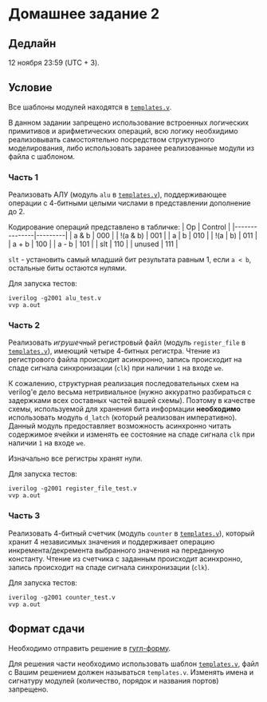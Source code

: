 # Домашнее задание 2

## Дедлайн

12 ноября 23:59 (UTC + 3).

## Условие

Все шаблоны модулей находятся в [`templates.v`](./templates.v).

В данном задании запрещено использование встроенных логических примитивов и арифметических операций,
всю логику необхидимо реализовывать самостоятельно посредством структурного моделирования,
либо использовать заранее реализованные модули из файла с шаблоном.

### Часть 1

Реализовать АЛУ (модуль `alu` в [`templates.v`](./templates.v)),
поддерживающее операции с 4-битными целыми числами в представлении дополнение до 2.

Кодирование операций представлено в табличке:
| Op            | Control |
|---------------|---------|
| a & b         | 000     |
| !(a & b)      | 001     |
| a &#124; b    | 010     |
| !(a &#124; b) | 011     |
| a + b         | 100     |
| a - b         | 101     |
| slt           | 110     |
| unused        | 111     |

`slt` - установить самый младший бит результата равным 1, если `a < b`, остальные биты остаются нулями.

Для запуска тестов:
```
iverilog -g2001 alu_test.v
vvp a.out
```

### Часть 2

Реализовать _игрушечный_ регистровый файл (модуль `register_file` в [`templates.v`](./templates.v)),
имеющий четыре 4-битных регистра. Чтение из регистрового файла происходит асинхронно,
запись происходит на спаде сигнала синхронизации (`clk`) при наличии `1` на входе `we`.

К сожалению, структурная реализация последовательных схем на verilog'е дело весьма нетривиальное
(нужно аккуратно разбираться с задержками всех составных частей вашей схемы). Поэтому
в качестве схемы, используемой для хранения бита информации __необходимо__ использовать модуль
`d_latch` (который реализован императивно). Данный модуль предоставляет возможность асинхронно
читать содержимое ячейки и изменять ее состояние на спаде сигнала `clk` при наличии `1` на входе
`we`.

Изначально все регистры хранят нули.

Для запуска тестов:
```
iverilog -g2001 register_file_test.v
vvp a.out
```

### Часть 3

Реализовать 4-битный счетчик (модуль `counter` в [`templates.v`](./templates.v)), который хранит 4 независимых значения и
поддерживает операцию инкремента/декремента выбранного значения на переданную константу.
Чтение из счетчика с заданным происходит асинхронно, запись происходит на спаде сигнала синхронизации (`clk`).

Для запуска тестов:
```
iverilog -g2001 counter_test.v
vvp a.out
```

## Формат сдачи

Необходимо отправить решение в [гугл-форму](https://docs.google.com/forms/d/e/1FAIpQLSezAyz-EW8wUNg8M9QSizX08Xtl8JSq6ZCF5HsNjXiCbjkbMg/viewform?usp=sf_link).

Для решения части необходимо использовать шаблон [`templates.v`](./templates.v), файл с Вашим решением должен называться
`templates.v`. Изменять имена и сигнатуру модулей (количество, порядок и названия портов) запрещено.
